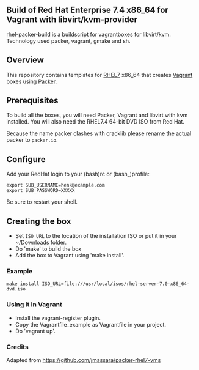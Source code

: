 ## Build of Red Hat Enterprise 7.4 x86\_64 for Vagrant with libvirt/kvm-provider

rhel-packer-build is a buildscript for vagrantboxes for libvirt/kvm. Technology used packer, vagrant, gmake and sh.

## Overview

This repository contains templates for [RHEL7](https://access.redhat.com/documentation/en-US/Red_Hat_Enterprise_Linux/7/index.html)
x86\_64 that creates [Vagrant](http://vagrantup.com) boxes using [Packer](http://packer.io).

## Prerequisites

To build all the boxes, you will need Packer, Vagrant and libvirt with kvm
installed. You will also need the RHEL7.4 64-bit DVD ISO from Red Hat.

Because the name packer clashes with cracklib please rename the actual packer to `packer.io`.

## Configure

Add your RedHat login  to your (bash)rc or (bash\_)profile:

    export SUB_USERNAME=henk@example.com
    export SUB_PASSWORD=XXXXX

Be sure to restart your shell.

## Creating the box

* Set `ISO_URL` to the location of the installation ISO or put it in your ~/Downloads folder.
* Do 'make' to build the box
* Add the box to Vagrant using 'make install'.

### Example

    make install ISO_URL=file:///usr/local/isos/rhel-server-7.0-x86_64-dvd.iso

### Using it in Vagrant

* Install the vagrant-register plugin.
* Copy the Vagrantfile\_example as Vagrantfile in your project.
* Do 'vagrant up'.

### Credits

Adapted from https://github.com/jmassara/packer-rhel7-vms
